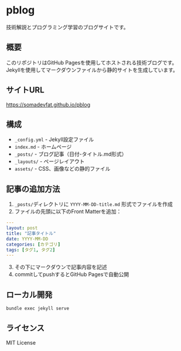 # pblog

技術解説とプログラミング学習のブログサイトです。

## 概要

このリポジトリはGitHub Pagesを使用してホストされる技術ブログです。
Jekyllを使用してマークダウンファイルから静的サイトを生成しています。

## サイトURL

https://somadevfat.github.io/pblog

## 構成

- `_config.yml` - Jekyll設定ファイル
- `index.md` - ホームページ
- `_posts/` - ブログ記事（日付-タイトル.md形式）
- `_layouts/` - ページレイアウト
- `assets/` - CSS、画像などの静的ファイル

## 記事の追加方法

1. `_posts/`ディレクトリに `YYYY-MM-DD-title.md` 形式でファイルを作成
2. ファイルの先頭に以下のFront Matterを追加：

```yaml
---
layout: post
title: "記事タイトル"
date: YYYY-MM-DD
categories: [カテゴリ]
tags: [タグ1, タグ2]
---
```

3. その下にマークダウンで記事内容を記述
4. commitしてpushするとGitHub Pagesで自動公開

## ローカル開発

```bash
bundle exec jekyll serve
```

## ライセンス

MIT License 